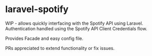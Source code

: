 # laravel-spotify

WIP - allows quickly interfacing with the Spotify API using Laravel. Authentication handled using the Spotify API Client Credentials flow. 

Provides Facade and easy config file.

PRs appreciated to extend functionality or fix issues.
